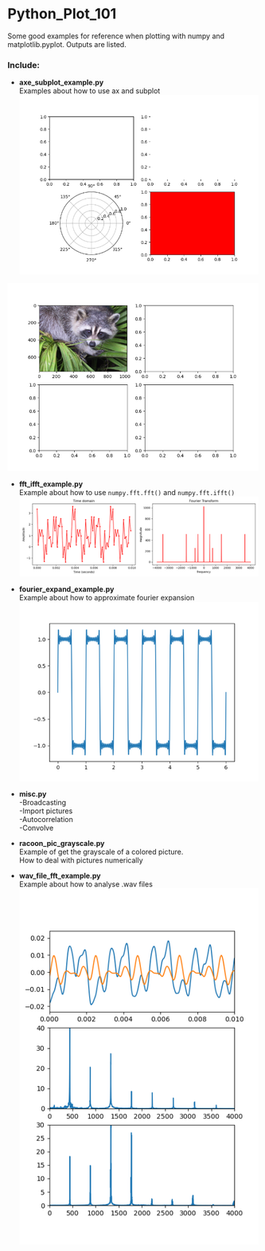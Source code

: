 # Python_Plot_101
Some good examples for reference when plotting with numpy and matplotlib.pyplot. Outputs are listed.

### Include:
- **axe_subplot_example.py**  
Examples about how to use ax and subplot  
![image](axe_subplot_example_output_1.png)

![image](axe_subplot_example_output_2.png)

- **fft_ifft_example.py**  
Example about how to use `numpy.fft.fft()` and `numpy.fft.ifft()`
![image](fft_ifft_example_output.png)

- **fourier_expand_example.py**  
Example about how to approximate fourier expansion  
![image](fourier_expand_example_output.png)
- **misc.py**  
  -Broadcasting  
  -Import pictures  
  -Autocorrelation  
  -Convolve  
- **racoon_pic_grayscale.py**  
Example of get the grayscale of a colored picture.  
How to deal with pictures numerically
- **wav_file_fft_example.py**  
Example about how to analyse .wav files  
![image](wav_file_fft_example_output.png)
